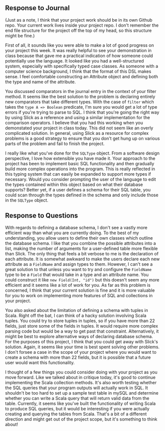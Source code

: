 ## Response to Journal 

(Just as a note, I think that your project work should be in its own Github repo. Your current work lives inside your project repo. I don't remember the end file structure for the project off the top of my head, so this structure might be fine.)

First of all, it sounds like you were able to make a lot of good progress on your project this week. It was really helpful to see your demonstration in class because that gave me a practical indication of how someone could potentially use the language. It looked like you had a well-structured system, especially with specifically typed case classes. As someone with a computer science background, I think that the format of this DSL makes sense. I feel comfortable constructing an Attribute object and defining both the type and name of the attribute. 

You discussed comparators in the journal entry in the context of your filter method. It seems like the best solution to the problem is declaring entirely new comparators that take different types. With the case of `filter` which takes the `type A => Boolean` predicate, I'm sure you would get a lot of type errors if you're trying to parse to SQL. I think that you're going the right way by using Slick as a reference and using a similar implementation for the comparison operators. I believe that you had this working when you demonstated your project in class today. This did not seem like an overly complicated solution. In general, using Slick as a resource for complex problems is a good strategy to ensure that you don't get hung up on various parts of the problem and fail to finish the project. 

I really like what you've done for the `SQLType` object. From a software design perspective, I love how extensible you have made it. Your approach to the project has been to implement basic SQL functionality and then gradually build more complex operations into the program. This is really reflected in this typing system that can easily be expanded to support more types if necessary. Would you consider prompting the user of the language to edit the types contained within this object based on what their database supports? Better yet, if a user defines a schema for their SQL table, you could scan through the types defined in the schema and only include those in the `SQLType` object. 


## Response to Questions ##

With regards to defining a database schema, I don't see a vastly more efficient way than what you are currently doing. To the best of my understanding, you allow users to define their own classes which outline the database schema. I like that you combine the possible attributes into a list, making the number of arguments for a user-defined table more flexible than Slick. The only thing that feels a bit verbose to me is the declaration of each attribute. It is somewhat awkward to make the users declare each new attribute as a `FieldName` and assign types to them. However, I can't see a great solution to that unless you want to try and configure the `FieldName` type to be a `Field` that would take in a type and an attribute name. You could construct it like `new Field(Int, "id")` but this doesn't seem any more efficient and it seems like a lot of work for you. As far as this problem is concerned, I think that your current solution is fine and it is more valuable for you to work on implementing more features of SQL and collections in your project. 

You also asked about the limitation of defining a schema with tuples in Scala. Right off the bat, I can think of a hacky solution involving Scala tuples. You could try to store tuples in tuples, so if you have more than 22 fields, just store some of the fields in tuples. It would require more complex parsing code but would be a way to get past that constraint. Alternatively, it might be best to explore alternative ways of declaring database schema. For the purposes of this project, I think that you could get away with Slick's solution. Again, it seems like your time is best spent solving other problems. I don't forsee a case in the scope of your project where you would want to create a schema with more than 22 fields, but it is possible that a future user would want this functionality. 

I thought of a few things you could consider doing with your project as you move forward. Like we talked about in critique today, it's good to continue implementing the Scala collection methods. It's also worth testing whether the SQL queries that your program outputs will actually work in SQL. It shouldn't be too hard to set up a sample test table in mySQL and determine whether you can write a Scala query that will return valid data from the table. Currently, it seems like you've built the functionality of writing Scala to produce SQL queries, but it would be interesting if you were actually creating and querying the tables from Scala. That's a bit of a different direction and might get out of the project scope, but it's something to think about!

